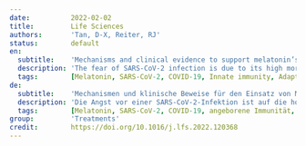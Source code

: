 ```yaml
---
date:          2022-02-02
title:         Life Sciences
authors:       'Tan, D-X, Reiter, RJ'
status:        default
en:
  subtitle:    'Mechanisms and clinical evidence to support melatonin’s use in severe COVID-19 patients to lower mortality'
  description: 'The fear of SARS-CoV-2 infection is due to its high mortality related to seasonal flu. To date, few medicines have been developed to significantly reduce the mortality of the severe COVID-19 patients, especially those requiring tracheal intubation. The severity and mortality of SARS-CoV-2 infection not only depend on the viral virulence, but are primarily determined by the cytokine storm and the destructive inflammation driven by the host immune reaction. Thus, to target the host immune response might be a better strategy to combat this pandemic. Melatonin is a molecule with multiple activities on a virus infection. These include that it downregulates the overreaction of innate immune response to suppress inflammation, promotes the adaptive immune reaction to enhance antibody formation, inhibits the entrance of the virus into the cell as well as limits its replication. These render it a potentially excellent candidate for treatment of the severe COVID-19 cases. Several clinical trials have confirmed that melatonin when added to the conventional therapy significantly reduces the mortality of the severe COVID-19 patients. The cost of melatonin is a small fraction of those medications approved by FDA for emergency use to treat COVID-19. Because of its self-administered, low cost and high safety margin, melatonin could be made available to every country in the world at an affordable cost. We recommend melatonin be used to treat severe COVID-19 patients with the intent of reducing mortality. If successful, it would make the SARS-CoV-2 pandemic less fearful and help to return life back to normalcy.'
  tags:        [Melatonin, SARS-CoV-2, COVID-19, Innate immunity, Adaptive immunity, Inflammation, Main protease, Nirmatrelvir, Ritonavir]
de:
  subtitle:    'Mechanismen und klinische Beweise für den Einsatz von Melatonin bei schweren COVID-19-Patienten zur Senkung der Sterblichkeitsrate'
  description: 'Die Angst vor einer SARS-CoV-2-Infektion ist auf die hohe Sterblichkeitsrate im Vergleich zur saisonalen Grippe zurückzuführen. Bislang wurden nur wenige Arzneimittel entwickelt, die die Sterblichkeit schwerer COVID-19-Patienten, insbesondere solcher, die eine Trachealintubation benötigen, deutlich senken könnten. Der Schweregrad und die Sterblichkeit einer SARS-CoV-2-Infektion hängen nicht nur von der Virulenz des Virus ab, sondern werden vor allem durch den Zytokinsturm und die zerstörerische Entzündung bestimmt, die durch die Immunreaktion des Wirts ausgelöst werden. Daher könnte die gezielte Beeinflussung der Immunantwort des Wirtes eine bessere Strategie zur Bekämpfung dieser Pandemie sein. Melatonin ist ein Molekül mit vielfältigen Wirkungen auf eine Virusinfektion. Dazu gehört, dass es die Überreaktion der angeborenen Immunreaktion herunterreguliert, um Entzündungen zu unterdrücken, die adaptive Immunreaktion fördert, um die Antikörperbildung zu verstärken, das Eindringen des Virus in die Zelle hemmt und seine Vermehrung begrenzt. Damit ist Melatonin ein potenziell hervorragender Kandidat für die Behandlung von schweren COVID-19-Fällen. Mehrere klinische Studien haben bestätigt, dass Melatonin als Zusatz zur konventionellen Therapie die Sterblichkeit von schweren COVID-19-Patienten deutlich verringert. Die Kosten für Melatonin betragen nur einen Bruchteil der Medikamente, die von der FDA für die Notfallbehandlung von COVID-19 zugelassen sind. Da Melatonin selbst verabreicht werden kann, kostengünstig ist und eine hohe Sicherheit bietet, könnte es in allen Ländern der Welt zu erschwinglichen Preisen zur Verfügung gestellt werden. Wir empfehlen, Melatonin zur Behandlung schwerer COVID-19-Patienten einzusetzen, um die Sterblichkeitsrate zu senken. Sollte dies gelingen, würde es die Angst vor der SARS-CoV-2-Pandemie verringern und dazu beitragen, dass das Leben wieder zur Normalität zurückkehrt.' 
  tags:        [Melatonin, SARS-CoV-2, COVID-19, angeborene Immunität, adaptive Immunität, Entzündung, Hauptprotease, Nirmatrelvir, Ritonavir]
group:         'Treatments'
credit:        https://doi.org/10.1016/j.lfs.2022.120368
---
```

